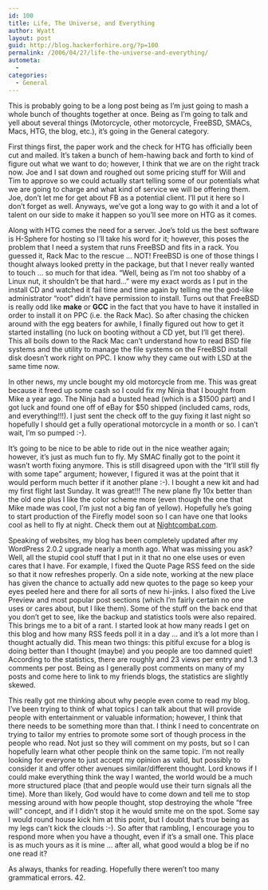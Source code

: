 ```yaml
---
id: 100
title: Life, The Universe, and Everything
author: Wyatt
layout: post
guid: http://blog.hackerforhire.org/?p=100
permalink: /2006/04/27/life-the-universe-and-everything/
autometa:
  - 
categories:
  - General
---
```

This is probably going to be a long post being as I&#8217;m just going to mash a whole bunch of thoughts together at once. Being as I&#8217;m going to talk and yell about several things (Motorcycle, other motorcycle, FreeBSD, SMACs, Macs, HTG, the blog, etc.), it&#8217;s going in the General category.  
<!--more-->

  
First things first, the paper work and the check for HTG has officially been cut and mailed. It&#8217;s taken a bunch of hem-hawing back and forth to kind of figure out what we want to do; however, I think that we are on the right track now. Joe and I sat down and roughed out some pricing stuff for Will and Tim to approve so we could actually start telling some of our potentials what we are going to charge and what kind of service we will be offering them. Joe, don&#8217;t let me for get about FB as a potential client. I&#8217;ll put it here so I don&#8217;t forget as well. Anyways, we&#8217;ve got a long way to go with it and a lot of talent on our side to make it happen so you&#8217;ll see more on HTG as it comes.

Along with HTG comes the need for a server. Joe&#8217;s told us the best software is H-Sphere for hosting so I&#8217;ll take his word for it; however, this poses the problem that I need a system that runs FreeBSD and fits in a rack. You guessed it, Rack Mac to the rescue &#8230; NOT! FreeBSD is one of those things I thought always looked pretty in the package, but that I never really wanted to touch &#8230; so much for that idea. &#8220;Well, being as I&#8217;m not too shabby of a Linux nut, it shouldn&#8217;t be that hard&#8230;&#8221; were my exact words as I put in the install CD and watched it fail time and time again by telling me the god-like administrator &#8220;root&#8221; didn&#8217;t have permission to install. Turns out that FreeBSD is really odd like **make** or **GCC** in the fact that you have to have it installed in order to install it on PPC (i.e. the Rack Mac). So after chasing the chicken around with the egg beaters for awhile, I finally figured out how to get it started installing (no luck on booting without a CD yet, but I&#8217;ll get there). This all boils down to the Rack Mac can&#8217;t understand how to read BSD file systems and the utility to manage the file systems on the FreeBSD install disk doesn&#8217;t work right on PPC. I know why they came out with LSD at the same time now.

In other news, my uncle bought my old motorcycle from me. This was great because it freed up some cash so I could fix my Ninja that I bought from Mike a year ago. The Ninja had a busted head (which is a $1500 part) and I got luck and found one off of eBay for $50 shipped (included cams, rods, and everything!!!). I just sent the check off to the guy fixing it last night so hopefully I should get a fully operational motorcycle in a month or so. I can&#8217;t wait, I&#8217;m so pumped :-).

It&#8217;s going to be nice to be able to ride out in the nice weather again; however, it&#8217;s just as much fun to fly. My SMAC finally got to the point it wasn&#8217;t worth fixing anymore. This is still disagreed upon with the &#8220;It&#8217;ll still fly with some tape&#8221; argument; however, I figured it was at the point that it would perform much better if it another plane :-). I bought a new kit and had my first flight last Sunday. It was great!!! The new plane fly 10x better than the old one plus I like the color scheme more (even though the one that Mike made was cool, I&#8217;m just not a big fan of yellow). Hopefully he&#8217;s going to start production of the Firefly model soon so I can have one that looks cool as hell to fly at night. Check them out at [Nightcombat.com][1].

Speaking of websites, my blog has been completely updated after my WordPress 2.0.2 upgrade nearly a month ago. What was missing you ask? Well, all the stupid cool stuff that I put in it that no one else uses or even cares that I have. For example, I fixed the Quote Page RSS feed on the side so that it now refreshes properly. On a side note, working at the new place has given the chance to actually add new quotes to the page so keep your eyes peeled here and there for all sorts of new hi-jinks. I also fixed the Live Preview and most popular post sections (which I&#8217;m fairly certain no one uses or cares about, but I like them). Some of the stuff on the back end that you don&#8217;t get to see, like the backup and statistics tools were also repaired. This brings me to a bit of a rant. I started look at how many reads I get on this blog and how many RSS feeds poll it in a day &#8230; and it&#8217;s a lot more than I thought actually did. This mean two things: this pitiful excuse for a blog is doing better than I thought (maybe) and you people are too damned quiet! According to the statistics, there are roughly and 23 views per entry and 1.3 comments per post. Being as I generally post comments on many of my posts and come here to link to my friends blogs, the statistics are slightly skewed.

This really got me thinking about why people even come to read my blog. I&#8217;ve been trying to think of what topics I can talk about that will provide people with entertainment or valuable information; however, I think that there needs to be something more than that. I think I need to concentrate on trying to tailor my entries to promote some sort of though process in the people who read. Not just so they will comment on my posts, but so I can hopefully learn what other people think on the same topic. I&#8217;m not really looking for everyone to just accept my opinion as valid, but possibly to consider it and offer other avenues similar/different thought. Lord knows if I could make everything think the way I wanted, the world would be a much more structured place (that and people would use their turn signals all the time). More than likely, God would have to come down and tell me to stop messing around with how people thought, stop destroying the whole &#8220;free will&#8221; concept, and if I didn&#8217;t stop it he would smite me on the spot. Some say I would round house kick him at this point, but I doubt that&#8217;s true being as my legs can&#8217;t kick the clouds :-). So after that rambling, I encourage you to respond more when you have a thought, even if it&#8217;s a small one. This place is as much yours as it is mine &#8230; after all, what good would a blog be if no one read it?

As always, thanks for reading. Hopefully there weren&#8217;t too many grammatical errors. 42.

 [1]: http://www.nightcombat.com